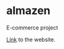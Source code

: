 # almazen
E-commerce project

<a href='https://almazenhenry-51bf6.web.app/' rel='link to the project'>Link</a> to the website.
